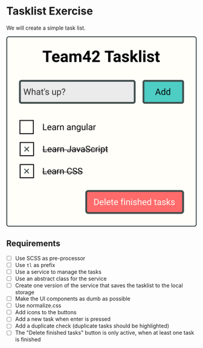 # Tasklist Exercise

We will create a simple task list.

![mockup](tasklist-mockup.png)

## Requirements

- [ ]  Use SCSS as pre-processor
- [ ]  Use `tl` as prefix
- [ ]  Use a service to manage the tasks
  - [ ] Use an abstract class for the service
  - [ ] Create one version of the service that saves the tasklist to the local storage
- [ ] Make the UI components as dumb as possible
- [ ] Use normalize.css
- [ ] Add icons to the buttons
- [ ] Add a new task when enter is pressed
- [ ] Add a duplicate check (duplicate tasks should be highlighted)
- [ ] The "Delete finished tasks" button is only active, when at least one task is finished
